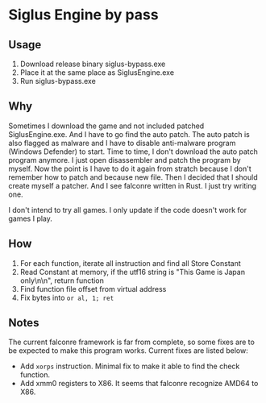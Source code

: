 # Siglus Engine by pass

## Usage

1. Download release binary siglus-bypass.exe
2. Place it at the same place as SiglusEngine.exe
3. Run siglus-bypass.exe

## Why

Sometimes I download the game and not included patched SiglusEngine.exe. And I have to go find the
auto patch. The auto patch is also flagged as malware and I have to disable anti-malware program
(Windows Defender) to start. Time to time, I don't download the auto patch program anymore. I just
open disassembler and patch the program by myself. Now the point is I have to do it again from
stratch because I don't remember how to patch and because new file. Then I decided that I should
create myself a patcher. And I see falconre written in Rust. I just try writing one.

I don't intend to try all games. I only update if the code doesn't work for games I play.

## How

1. For each function, iterate all instruction and find all Store Constant
2. Read Constant at memory, if the utf16 string is "This Game is Japan only\n\n", return function
3. Find function file offset from virtual address
4. Fix bytes into `or al, 1; ret`

## Notes

The current falconre framework is far from complete, so some fixes are to be expected to make this
program works. Current fixes are listed below:

- Add `xorps` instruction. Minimal fix to make it able to find the check function.
- Add xmm0 registers to X86. It seems that falconre recognize AMD64 to X86.
